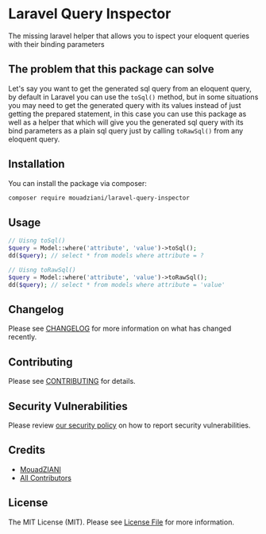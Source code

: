 # Laravel Query Inspector
The missing laravel helper that allows you to ispect your eloquent queries with their binding parameters

## The problem that this package can solve
Let's say you want to get the generated sql query from an eloquent query, by default in Laravel you can use the ``toSql()`` method, but in some situations you may need to get the generated query with its values instead of just getting the prepared statement, in this case you can use this package as well as a helper that which will give you the generated sql query with its bind parameters as a plain sql query just by calling ``toRawSql()`` from any eloquent query.

## Installation

You can install the package via composer:

```bash
composer require mouadziani/laravel-query-inspector
```

## Usage

```php
// Uisng toSql()
$query = Model::where('attribute', 'value')->toSql();
dd($query); // select * from models where attribute = ?

// Uisng toRawSql()
$query = Model::where('attribute', 'value')->toRawSql();
dd($query); // select * from models where attribute = 'value'
```

## Changelog

Please see [CHANGELOG](CHANGELOG.md) for more information on what has changed recently.

## Contributing

Please see [CONTRIBUTING](.github/CONTRIBUTING.md) for details.

## Security Vulnerabilities

Please review [our security policy](../../security/policy) on how to report security vulnerabilities.

## Credits

- [MouadZIANI](https://github.com/mouadziani)
- [All Contributors](../../contributors)

## License

The MIT License (MIT). Please see [License File](LICENSE.md) for more information.
